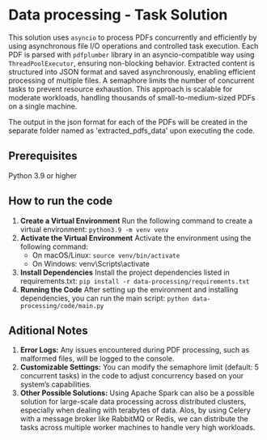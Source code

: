 # Data processing - Task Solution
This solution uses `asyncio` to process PDFs concurrently and efficiently by using asynchronous file I/O operations and controlled task execution. Each PDF is parsed with `pdfplumber` library in an asyncio-compatible way using `ThreadPoolExecutor`, ensuring non-blocking behavior. Extracted content is structured into JSON format and saved asynchronously, enabling efficient processing of multiple files. A semaphore limits the number of concurrent tasks to prevent resource exhaustion. This approach is scalable for moderate workloads, handling thousands of small-to-medium-sized PDFs on a single machine.

The output in the json format for each of the PDFs will be created in the separate folder named as 'extracted_pdfs_data' upon executing the code.

## Prerequisites

Python 3.9 or higher

## How to run the code

1. **Create a Virtual Environment** Run the following command to create a virtual environment:
`python3.9 -m venv venv`
2. **Activate the Virtual Environment** Activate the environment using the following command:
    - On macOS/Linux:
    `source venv/bin/activate`
    - On Windows:
    venv\Scripts\activate
3. **Install Dependencies** Install the project dependencies listed in requirements.txt:
`pip install -r data-processing/requirements.txt`
4. **Running the Code** After setting up the environment and installing dependencies, you can run the main script:
`python data-processing/code/main.py`

## Aditional Notes
1. **Error Logs:** Any issues encountered during PDF processing, such as malformed files, will be logged to the console.
2. **Customizable Settings:** You can modify the semaphore limit (default: 5 concurrent tasks) in the code to adjust concurrency based on your system’s capabilities.
3. **Other Possible Solutions:** Using Apache Spark can also be a possible solution for large-scale data processing across distributed clusters, especially when dealing with terabytes of data. Alos, by using Celery with a message broker like RabbitMQ or Redis, we can distribute the tasks across multiple worker machines to handle very high workloads. 